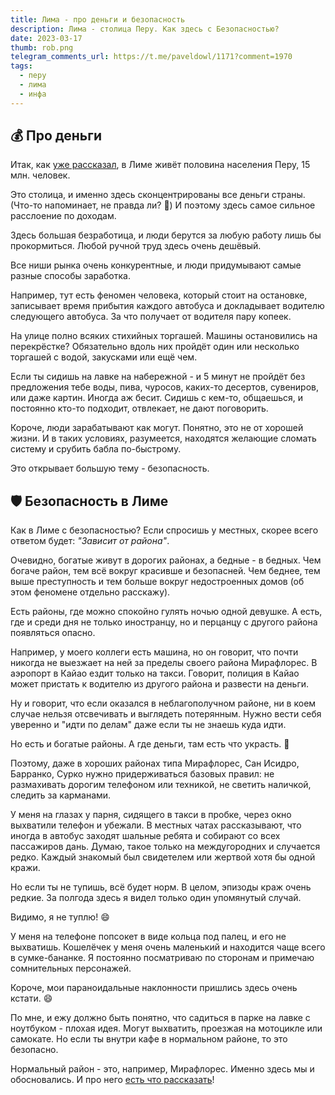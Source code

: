 ```yaml
---
title: Лима - про деньги и безопасность
description: Лима - столица Перу. Как здесь с Безопасностью? 
date: 2023-03-17
thumb: rob.png
telegram_comments_url: https://t.me/paveldowl/1171?comment=1970
tags:
  - перу
  - лима
  - инфа
---
```


## 💰 Про деньги

Итак, как [уже рассказал](/blog/2023/2023-03-16-peru-base-info), в Лиме живёт половина населения Перу, 15 млн. человек.

Это столица, и именно здесь сконцентрированы все деньги страны. (Что-то напоминает, не правда ли? 🙂) И поэтому здесь самое сильное расслоение по доходам.

Здесь большая безработица, и люди берутся за любую работу лишь бы прокормиться. Любой ручной труд здесь очень дешёвый. 

Все ниши рынка очень конкурентные, и люди придумывают самые разные способы заработка. 

Например, тут есть феномен человека, который стоит на остановке, записывает время прибытия каждого автобуса и докладывает водителю следующего автобуса. За что получает от водителя пару копеек.

На улице полно всяких стихийных торгашей. Машины остановились на перекрёстке? Обязательно вдоль них пройдёт один или несколько торгашей с водой, закусками или ещё чем.

Если ты сидишь на лавке на набережной - и 5 минут не пройдёт без предложения тебе воды, пива, чуросов, каких-то десертов, сувениров, или даже картин. Иногда аж бесит. Сидишь с кем-то, общаешься, и постоянно кто-то подходит, отвлекает, не дают поговорить.

Короче, люди зарабатывают как могут. Понятно, это не от хорошей жизни. И в таких условиях, разумеется, находятся желающие сломать систему и срубить бабла по-быстрому. 

Это открывает большую тему - безопасность.

## 🛡️ Безопасность в Лиме

Как в Лиме с безопасностью? Если спросишь у местных, скорее всего ответом будет: _"Зависит от района"_.

Очевидно, богатые живут в дорогих районах, а бедные - в бедных. Чем богаче район, тем всё вокруг красивше и безопасней. Чем беднее, тем выше преступность и тем больше вокруг недостроенных домов (об этом феномене отдельно расскажу).

Есть районы, где можно спокойно гулять ночью одной девушке. А есть, где и среди дня не только иностранцу, но и перцанцу с другого района появляться опасно.

Например, у моего коллеги есть машина, но он говорит, что почти никогда не выезжает на ней за пределы своего района Мирафлорес. В аэропорт в Кайао ездит только на такси. Говорит, полиция в Кайао может пристать к водителю из другого района и развести на деньги. 

Ну и говорит, что если оказался в неблагополучном районе, ни в коем случае нельзя отсвечивать и выглядеть потерянным. Нужно вести себя уверенно и "идти по делам" даже если ты не знаешь куда идти.

Но есть и богатые районы. А где деньги, там есть что украсть. 🙂

Поэтому, даже в хороших районах типа Мирафлорес, Сан Исидро, Барранко, Сурко нужно придерживаться базовых правил: не размахивать дорогим телефоном или техникой, не светить наличкой, следить за карманами.

У меня на глазах у парня, сидящего в такси в пробке, через окно выхватили телефон и убежали. В местных чатах рассказывают, что иногда в автобус заходят шальные ребята и собирают со всех пассажиров дань. Думаю, такое только на междугородних и случается редко. Каждый знакомый был свидетелем или жертвой хотя бы одной кражи. 

Но если ты не тупишь, всё будет норм. В целом, эпизоды краж очень редкие. За полгода здесь я видел только один упомянутый случай.

Видимо, я не туплю! 😄

У меня на телефоне попсокет в виде кольца под палец, и его не выхватишь. Кошелёчек у меня очень маленький и находится чаще всего в сумке-бананке. Я постоянно посматриваю по сторонам и примечаю сомнительных персонажей.

Короче, мои параноидальные наклонности пришлись здесь очень кстати. 😄

По мне, и ежу должно быть понятно, что садиться в парке на лавке с ноутбуком - плохая идея. Могут выхватить, проезжая на мотоцикле или самокате. Но если ты внутри кафе в нормальном районе, то это безопасно.

Нормальный район - это, например, Мирафлорес. Именно здесь мы и обосновались. И про него [есть что рассказать](/blog/2023/2023-03-18-lima-miraflores)!